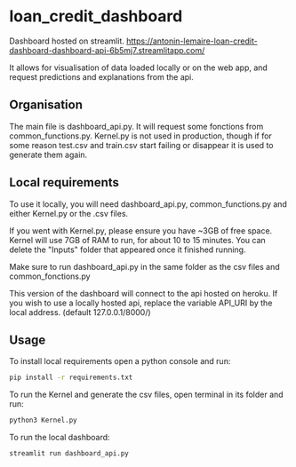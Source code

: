 # loan_credit_dashboard
Dashboard hosted on streamlit.
https://antonin-lemaire-loan-credit-dashboard-dashboard-api-6b5mj7.streamlitapp.com/

It allows for visualisation of data loaded locally or on the web app, and request predictions and explanations from the api.

## Organisation

The main file is dashboard_api.py.
It will request some fonctions from common_functions.py.
Kernel.py is not used in production, though if for some reason test.csv and train.csv start failing or disappear it is used to generate them again.

## Local requirements

To use it locally, you will need dashboard_api.py, common_functions.py and either Kernel.py or the .csv files.

If you went with Kernel.py, please ensure you have ~3GB of free space.
Kernel will use 7GB of RAM to run, for about 10 to 15 minutes.
You can delete the "Inputs" folder that appeared once it finished running.

Make sure to run dashboard_api.py in the same folder as the csv files and common_fonctions.py

This version of the dashboard will connect to the api hosted on heroku.
If you wish to use a locally hosted api, replace the variable API_URI by the local address. (default 127.0.0.1/8000/)

## Usage

To install local requirements open a python console and run: 
```bash
pip install -r requirements.txt
```
To run the Kernel and generate the csv files, open terminal in its folder and run:
```bash
python3 Kernel.py
```
To run the local dashboard:
```bash
streamlit run dashboard_api.py
```

